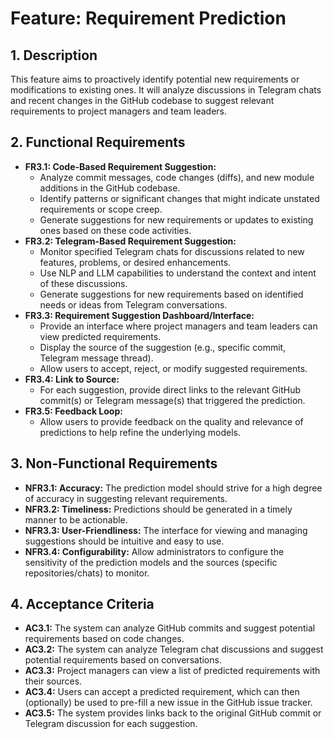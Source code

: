 # Feature: Requirement Prediction

## 1. Description

This feature aims to proactively identify potential new requirements or modifications to existing ones. It will analyze discussions in Telegram chats and recent changes in the GitHub codebase to suggest relevant requirements to project managers and team leaders.

## 2. Functional Requirements

- **FR3.1: Code-Based Requirement Suggestion:**
  - Analyze commit messages, code changes (diffs), and new module additions in the GitHub codebase.
  - Identify patterns or significant changes that might indicate unstated requirements or scope creep.
  - Generate suggestions for new requirements or updates to existing ones based on these code activities.
- **FR3.2: Telegram-Based Requirement Suggestion:**
  - Monitor specified Telegram chats for discussions related to new features, problems, or desired enhancements.
  - Use NLP and LLM capabilities to understand the context and intent of these discussions.
  - Generate suggestions for new requirements based on identified needs or ideas from Telegram conversations.
- **FR3.3: Requirement Suggestion Dashboard/Interface:**
  - Provide an interface where project managers and team leaders can view predicted requirements.
  - Display the source of the suggestion (e.g., specific commit, Telegram message thread).
  - Allow users to accept, reject, or modify suggested requirements.
- **FR3.4: Link to Source:**
  - For each suggestion, provide direct links to the relevant GitHub commit(s) or Telegram message(s) that triggered the prediction.
- **FR3.5: Feedback Loop:**
  - Allow users to provide feedback on the quality and relevance of predictions to help refine the underlying models.

## 3. Non-Functional Requirements

- **NFR3.1: Accuracy:** The prediction model should strive for a high degree of accuracy in suggesting relevant requirements.
- **NFR3.2: Timeliness:** Predictions should be generated in a timely manner to be actionable.
- **NFR3.3: User-Friendliness:** The interface for viewing and managing suggestions should be intuitive and easy to use.
- **NFR3.4: Configurability:** Allow administrators to configure the sensitivity of the prediction models and the sources (specific repositories/chats) to monitor.

## 4. Acceptance Criteria

- **AC3.1:** The system can analyze GitHub commits and suggest potential requirements based on code changes.
- **AC3.2:** The system can analyze Telegram chat discussions and suggest potential requirements based on conversations.
- **AC3.3:** Project managers can view a list of predicted requirements with their sources.
- **AC3.4:** Users can accept a predicted requirement, which can then (optionally) be used to pre-fill a new issue in the GitHub issue tracker.
- **AC3.5:** The system provides links back to the original GitHub commit or Telegram discussion for each suggestion.
